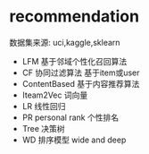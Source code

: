 #  recommendation 
  数据集来源: uci,kaggle,sklearn
- LFM    基于邻域个性化召回算法
- CF     协同过滤算法     基于item或user
- ContentBased  基于内容推荐算法
- Iteam2Vec      词向量
- LR    线性回归
- PR  personal rank    个性排名
- Tree 决策树
- WD   排序模型    wide and deep

